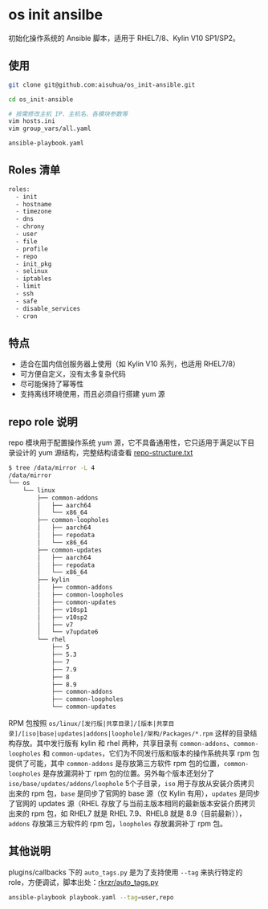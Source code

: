 # os init ansilbe

初始化操作系统的 Ansible 脚本，适用于 RHEL7/8、Kylin V10 SP1/SP2。

## 使用

```sh
git clone git@github.com:aisuhua/os_init-ansible.git

cd os_init-ansible

# 按需修改主机 IP、主机名、各模块参数等
vim hosts.ini
vim group_vars/all.yaml

ansible-playbook.yaml
```

## Roles 清单

```sh
roles:
  - init
  - hostname
  - timezone
  - dns
  - chrony
  - user
  - file
  - profile
  - repo
  - init_pkg
  - selinux
  - iptables
  - limit
  - ssh
  - safe
  - disable_services
  - cron
```

## 特点

- 适合在国内信创服务器上使用（如 Kylin V10 系列，也适用 RHEL7/8）
- 可方便自定义，没有太多复杂代码
- 尽可能保持了幂等性
- 支持离线环境使用，而且必须自行搭建 yum 源

## repo role 说明

repo 模块用于配置操作系统 yum 源，它不具备通用性，它只适用于满足以下目录设计的 yum 源结构，完整结构请查看 [repo-structure.txt](repo-structure.txt)

```sh
$ tree /data/mirror -L 4
/data/mirror
└── os
    └── linux
        ├── common-addons
        │   ├── aarch64
        │   └── x86_64
        ├── common-loopholes
        │   ├── aarch64
        │   ├── repodata
        │   └── x86_64
        ├── common-updates
        │   ├── aarch64
        │   ├── repodata
        │   └── x86_64
        ├── kylin
        │   ├── common-addons
        │   ├── common-loopholes
        │   ├── common-updates
        │   ├── v10sp1
        │   ├── v10sp2
        │   ├── v7
        │   └── v7update6
        └── rhel
            ├── 5
            ├── 5.3
            ├── 7
            ├── 7.9
            ├── 8
            ├── 8.9
            ├── common-addons
            ├── common-loopholes
            └── common-updates
```

RPM 包按照 `os/linux/[发行版|共享目录]/[版本|共享目录]/[iso|base|updates|addons|loophole]/架构/Packages/*.rpm` 这样的目录结构存放。其中发行版有 kylin 和 rhel 两种，共享目录有 `common-addons`、`common-loopholes` 和 `common-updates`，它们为不同发行版和版本的操作系统共享 rpm 包提供了可能，其中 `common-addons` 是存放第三方软件 rpm 包的位置，`common-loopholes` 是存放漏洞补丁 rpm 包的位置。另外每个版本还划分了 `iso/base/updates/addons/loophole` 5个子目录，`iso` 用于存放从安装介质拷贝出来的 rpm 包，`base` 是同步了官网的 base 源（仅 Kylin 有用），`updates` 是同步了官网的 updates 源（RHEL 存放了与当前主版本相同的最新版本安装介质拷贝出来的 rpm 包，如 RHEL7 就是 RHEL 7.9、RHEL8 就是 8.9（目前最新）），`addons` 存放第三方软件的 rpm 包，`loopholes` 存放漏洞补丁 rpm 包。

## 其他说明

plugins/callbacks 下的 `auto_tags.py` 是为了支持使用 `--tag` 来执行特定的 role，方便调试，脚本出处：[rkrzr/auto_tags.py](https://gist.github.com/rkrzr/f5387167fa7b4869e2dca8b713879562)

```sh
ansible-playbook playbook.yaml --tag=user,repo
```
